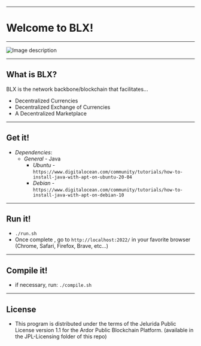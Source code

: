 ----
# Welcome to BLX! #
----
![Image description](https://i.imgur.com/Ce3BTNy.png)

----
## What is BLX? ##
BLX is the network backbone/blockchain that facilitates...

- Decentralized Currencies
- Decentralized Exchange of Currencies
- A Decentralized Marketplace
----
## Get it! ##

  - *Dependencies*:
    - *General* - Java 
      - *Ubuntu* - `https://www.digitalocean.com/community/tutorials/how-to-install-java-with-apt-on-ubuntu-20-04`
      - *Debian* - `https://www.digitalocean.com/community/tutorials/how-to-install-java-with-apt-on-debian-10`

----
## Run it! ##

  - `./run.sh`
  - Once complete , go to  `http://localhost:2022/` in your favorite browser (Chrome, Safari, Firefox, Brave, etc...)

----
## Compile it! ##

  - if necessary, run: `./compile.sh`
  
----
## License

* This program is distributed under the terms of the Jelurida Public License version 1.1 for the Ardor Public Blockchain Platform. (available in the JPL-Licensing folder of this repo)

